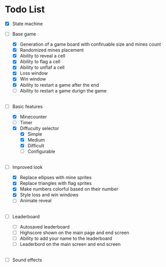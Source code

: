 # Todo List

- [x] State machine 

- [ ] Base game
    - [x] Generation of a game board with confiruable size and mines count
    - [x] Randomized mines placement
    - [x] Ability to reveal a cell
    - [x] Ability to flag a cell
    - [x] Ability to unflaf a cell
    - [x] Loss window
    - [x] Win window
    - [x] Ability to restart a game after the end 
    - [ ] Ability to restart a game durign the game
<br/><br/>
- [ ] Basic features
    - [x] Minecounter
    - [ ] Timer
    - [x] Diffuculty selector
        - [x] Simple
        - [x] Medium
        - [x] Difficult
        - [ ] Configurable
<br/><br/>
- [ ] Improved look
    - [x] Replace ellipses with mine sprites
    - [x] Replace triangles with flag sprites
    - [x] Make numbers colorful based on their number
    - [x] Style loss and win windows
    - [ ] Animate reveal
<br/><br/>
- [ ] Leaderboard
    - [ ] Autosaved leaderboard
    - [ ] Highscore shown on the main page and end screen
    - [ ] Ability to add your name to the leaderboard 
    - [ ] Leaderbord on the main screen and end screen
<br/><br/>
- [ ] Sound effects
